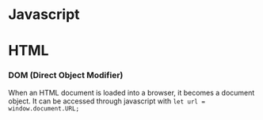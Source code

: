 # Javascript
# HTML
### DOM (Direct Object Modifier)
When an HTML document is loaded into a browser, it becomes a document object. It can be accessed through javascript with `let url = window.document.URL;`